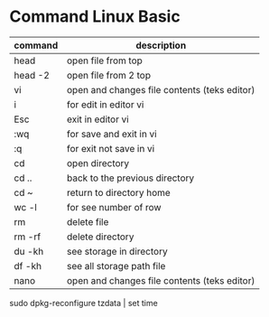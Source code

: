 # Command Linux Basic


command | description |
--- | --- |
head | open file from top |
head -2 | open file from 2 top |
vi | open and changes file contents (teks editor) |
i | for edit in editor vi |
Esc | exit in editor vi  |
:wq | for save and exit in vi |
:q | for exit not save in vi |
cd | open directory |
cd .. | back to the previous directory |
cd ~ | return to directory home |
wc -l | for see number of row |
rm | delete file |
rm -rf | delete directory |
du -kh | see storage in directory |
df -kh | see all storage path file | 
nano | open and changes file contents (teks editor) |

sudo dpkg-reconfigure tzdata | set time



